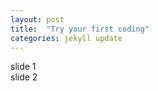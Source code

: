 ```yaml
---
layout: post
title:  "Try your first coding"
categories: jekyll update
---
```

<link rel="stylesheet" href="/reference/revealJS/dist/reset.css">
<link rel="stylesheet" href="/reference/revealJS/dist/reveal.css">
<link rel="stylesheet" href="/reference/revealJS/dist/theme/black.css">

<!-- Theme used for syntax highlighted code -->
<link rel="stylesheet" href="/reference/revealJS/plugin/highlight/monokai.css">
<div class="reveal">
    <div class="slides">
        <section>
            slide 1
        </section>
        <section>
            slide 2
        </section>
    </div>
</div>

<script src="/reference/revealJS/dist/reveal.js"></script>
<script src="/reference/revealJS/plugin/notes/notes.js"></script>
<script src="/reference/revealJS/plugin/markdown/markdown.js"></script>
<script src="/reference/revealJS/plugin/highlight/highlight.js"></script>
<script>
    // More info about initialization & config:
    // - https://revealjs.com/initialization/
    // - https://revealjs.com/config/
    Reveal.initialize({
        hash: true,

        // Learn about plugins: https://revealjs.com/plugins/
        plugins: [ RevealMarkdown, RevealHighlight, RevealNotes ]
    });
</script>
